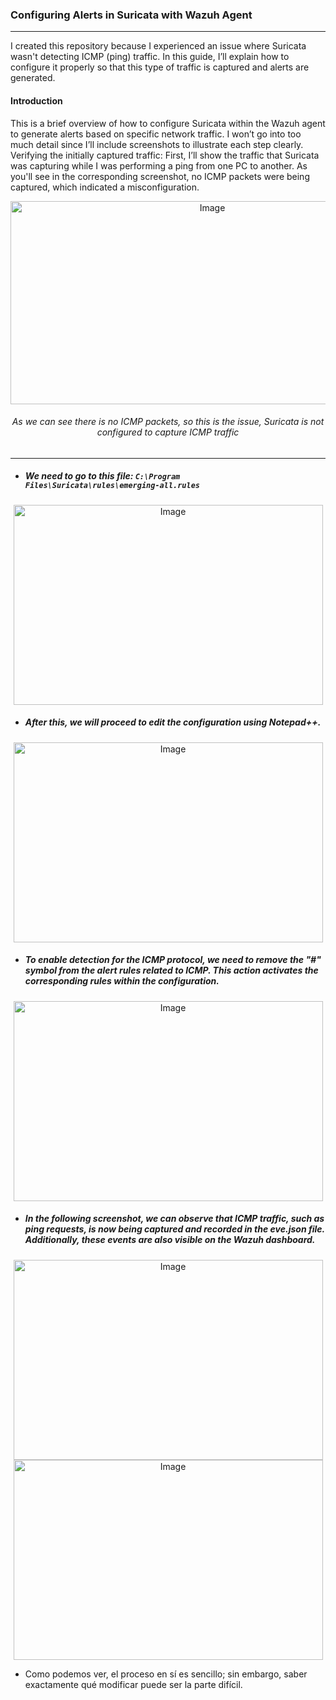 ### Configuring Alerts in Suricata with Wazuh Agent
---
I created this repository because I experienced an issue where Suricata wasn't detecting ICMP (ping) traffic. In this guide, I’ll explain how to configure it properly so that this type of traffic is captured and alerts are generated.
#### Introduction
This is a brief overview of how to configure Suricata within the Wazuh agent to generate alerts based on specific network traffic. I won’t go into too much detail since I’ll include screenshots to illustrate each step clearly.
Verifying the initially captured traffic:
First, I’ll show the traffic that Suricata was capturing while I was performing a ping from one PC to another. As you'll see in the corresponding screenshot, no ICMP packets were being captured, which indicated a misconfiguration.
<div align="center">
  <img width="630" height="325" src="https://github.com/user-attachments/assets/fc659d8e-0e99-4667-9d8a-0d6b6cffcb81" alt="Image" />
  
  <h6>As we can see there is no ICMP packets, so this is the issue, Suricata is not configured to capture ICMP traffic</h6>
</div>

---

* ##### We need to go to this file: <code>C:\Program Files\Suricata\rules\emerging-all.rules</code></p>
<div align="center">
  <img width="495" height="320" src="https://github.com/user-attachments/assets/7943cd62-a5d7-461d-a76e-2799b6fef849" alt="Image" />
</div>

* ##### After this, we will proceed to edit the configuration using Notepad++.
<div align="center">
  <img width="495" height="320" src="https://github.com/user-attachments/assets/fa32cf80-f657-45c4-b4e5-28bb7955c189" alt="Image" />
</div>

* ##### To enable detection for the ICMP protocol, we need to remove the "#" symbol from the alert rules related to ICMP. This action activates the corresponding rules within the configuration.
<div align="center">
  <img width="495" height="320" src="https://github.com/user-attachments/assets/63c74a24-ebfd-41fe-b793-d4aa091497bb" alt="Image" />
</div>

* ##### In the following screenshot, we can observe that ICMP traffic, such as ping requests, is now being captured and recorded in the eve.json file. Additionally, these events are also visible on the Wazuh dashboard.
<div align="center">
  <img width="495" height="320" src="https://github.com/user-attachments/assets/e549c9b1-a7f4-4d6f-ae26-70af66cebdd9" alt="Image" />
  <img width="495" height="320" src="https://github.com/user-attachments/assets/ec418fbe-45d6-4815-888e-baffecc379f1" alt="Image" />
</div>

* Como podemos ver, el proceso en sí es sencillo; sin embargo, saber exactamente qué modificar puede ser la parte difícil.





